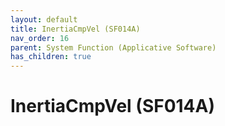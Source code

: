 ```yaml
---
layout: default
title: InertiaCmpVel (SF014A)
nav_order: 16
parent: System Function (Applicative Software)
has_children: true
---
```

# InertiaCmpVel (SF014A)
